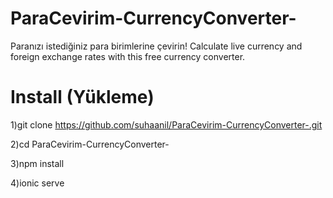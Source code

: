 # ParaCevirim-CurrencyConverter-

Paranızı istediğiniz para birimlerine çevirin!
Calculate live currency and foreign exchange rates with this free currency converter.



# Install (Yükleme)

1)git clone https://github.com/suhaanil/ParaCevirim-CurrencyConverter-.git

2)cd ParaCevirim-CurrencyConverter-

3)npm install

4)ionic serve
